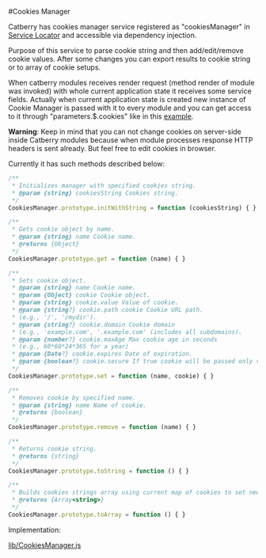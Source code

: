 #Cookies Manager

Catberry has cookies manager service registered as "cookiesManager" in [Service Locator](../service-locator.md) and accessible via dependency injection.

Purpose of this service to parse cookie string and then add/edit/remove cookie values. After some changes you can export results to cookie string or to array of cookie setups.

When catberry modules receives render request (method render of module was invoked) with whole current application state it receives some service fields.
Actually when current application state is created new instance of Cookie Manager is passed with it to every module and you can get access to it through "parameters.$$.$cookies" like in this [example](../example/catberry_modules/chat/ChatModule.js#L175).

**Warning**: Keep in mind that you can not change cookies on server-side inside Catberry modules because when module processes response HTTP headers is sent already. But feel free to edit cookies in browser.

Currently it has such methods described below:

```javascript
/**
 * Initializes manager with specified cookies string.
 * @param {string} cookiesString Cookies string.
 */
CookiesManager.prototype.initWithString = function (cookiesString) { }

/**
 * Gets cookie object by name.
 * @param {string} name Cookie name.
 * @returns {Object}
 */
CookiesManager.prototype.get = function (name) { }

/**
 * Sets cookie object.
 * @param {string} name Cookie name.
 * @param {Object} cookie Cookie object.
 * @param {string} cookie.value Value of cookie.
 * @param {string?} cookie.path cookie Cookie URL path.
 * (e.g., '/', '/mydir').
 * @param {string?} cookie.domain Cookie domain
 * (e.g., 'example.com', '.example.com' (includes all subdomains).
 * @param {number?} cookie.maxAge Max cookie age in seconds
 * (e.g., 60*60*24*365 for a year)
 * @param {Date?} cookie.expires Date of expiration.
 * @param {boolean?} cookie.secure If true cookie will be passed only via HTTPS.
 */
CookiesManager.prototype.set = function (name, cookie) { }

/**
 * Removes cookie by specified name.
 * @param {string} name Name of cookie.
 * @returns {boolean}
 */
CookiesManager.prototype.remove = function (name) { }

/**
 * Returns cookie string.
 * @returns {string}
 */
CookiesManager.prototype.toString = function () { }

/**
 * Builds cookies strings array using current map of cookies to set new cookies.
 * @returns {Array<string>}
 */
CookiesManager.prototype.toArray = function () { }
```

Implementation:

[lib/CookiesManager.js](../../lib/CookiesManager.js)